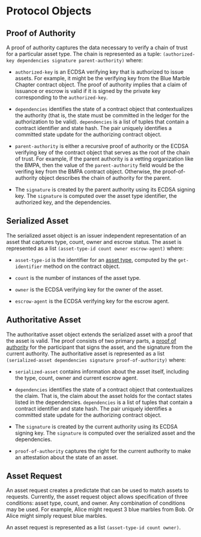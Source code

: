 # Protocol Objects #

## Proof of Authority ##

A proof of authority captures the data necessary to verify a chain of trust for a particular asset
type. The chain is represented as a tuple: `(authorized-key dependencies signature
parent-authority)` where:

* `authorized-key` is an ECDSA verifying key that is authorized to issue assets. For example, it
might be the verifying key from the Blue Marble Chapter contract object. The proof of authority
implies that a claim of issuance or escrow is valid if it is signed by the private key corresponding
to the `authorized-key`.

* `dependencies` identifies the state of a contract object that contextualizes the authority (that
is, the state must be committed in the ledger for the authorization to be valid). `dependencies` is
a list of tuples that contain a contract identifier and state hash. The pair uniquely identifies a
committed state update for the authorizing contract object.

* `parent-authority` is either a recursive proof of authority or the ECDSA verifying key of the
contract object that serves as the root of the chain of trust. For example, if the parent authority
is a vetting organization like the BMPA, then the value of the `parent-authority` field would be the
verifing key from the BMPA contract object. Otherwise, the proof-of-authority object describes the
chain of authority for the parent.

* The `signature` is created by the parent authority using its ECDSA signing key. The `signature` is
computed over the asset type identifier, the authorized key, and the dependencies.

## Serialized Asset ##

The serialized asset object is an issuer independent representation of an asset that captures type,
count, owner and escrow status. The asset is represented as a list `(asset-type-id count owner
escrow-agent)` where:

* `asset-type-id` is the identifier for an [asset type](asset_type.md), computed by the
`get-identifier` method on the contract object.

* `count` is the number of instances of the asset type.

* `owner` is the ECDSA verifying key for the owner of the asset.

* `escrow-agent` is the ECDSA verifying key for the escrow agent.

## Authoritative Asset ##

The authoritative asset object extends the serialized asset with a proof that the asset is
valid. The proof consists of two primary parts, a [proof of authority](#proof-of-authority) for the
participant that signs the asset, and the signature from the current authority. The authoritative
asset is represented as a list `(serialized-asset dependencies signature proof-of-authority)` where:

* `serialized-asset` contains information about the asset itself, including the type, count, owner
and current escrow agent.

* `dependencies` identifies the state of a contract object that contextualizes the claim. That is,
the claim about the asset holds for the contact states listed in the dependencies. `dependencies` is
a list of tuples that contain a contract identifier and state hash. The pair uniquely identifies a
committed state update for the authorizing contract object.

* The `signature` is created by the current authority using its ECDSA signing key. The `signature` is
computed over the serialized asset and the dependencies.

* `proof-of-authority` captures the right for the current authority to make an attestation about the
state of an asset.

## Asset Request ##

An asset request creates a predictate that can be used to match assets to requests. Currently, the
asset request object allows specification of three conditions: asset type, count, and
owner. Any combination of conditions may be used. For example, Alice might request 3 blue marbles
from Bob. Or Alice might simply request blue marbles.

An asset request is represented as a list `(asset-type-id count owner)`.
